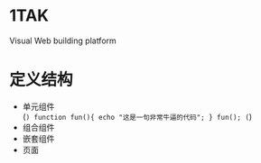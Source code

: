 # 1TAK
Visual Web building platform
# 定义结构
* 单元组件   
  (```)
    function fun(){
         echo "这是一句非常牛逼的代码";
    }
    fun();
  (```)
* 组合组件   
* 嵌套组件   
* 页面   
